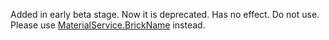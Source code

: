 Added in early beta stage. Now it is deprecated. Has no effect. Do not
use. Please use [MaterialService.BrickName](https://create.roblox.com/docs/reference/engine/classes/MaterialService#BrickName) instead.